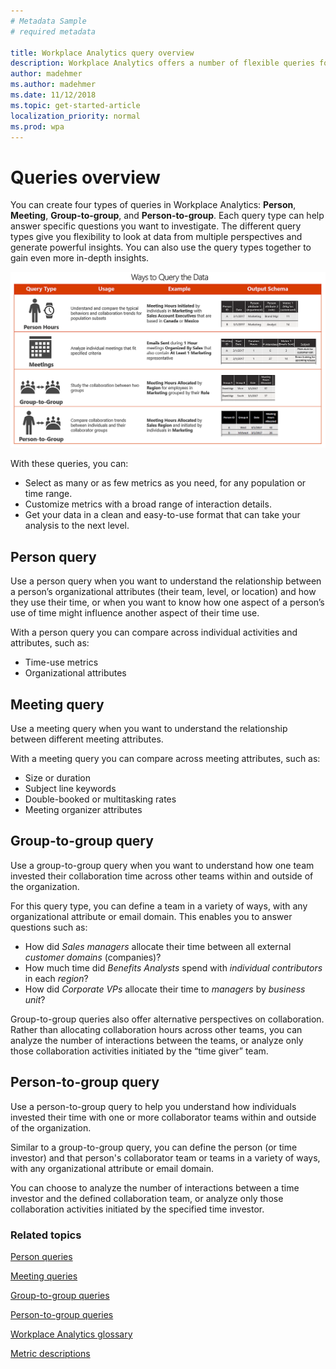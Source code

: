 ```yaml
---
# Metadata Sample
# required metadata

title: Workplace Analytics query overview
description: Workplace Analytics offers a number of flexible queries for custom data analysis.
author: madehmer
ms.author: madehmer
ms.date: 11/12/2018
ms.topic: get-started-article
localization_priority: normal 
ms.prod: wpa
---
```

# Queries overview

You can create four types of queries in Workplace Analytics: **Person**, **Meeting**, **Group-to-group**, and **Person-to-group**. Each query type can help answer specific questions you want to investigate. The different query types give you flexibility to look at data from multiple perspectives and generate powerful insights. You can also use the query types together to gain even more in-depth insights.

![Ways to query data](../Images/WpA/Use/Ways-to-query-data-Create-queries.png)

With these queries, you can:

* Select as many or as few metrics as you need, for any population or time range.
* Customize metrics with a broad range of interaction details.
* Get your data in a clean and easy-to-use format that can take your analysis to the next level.

## Person query

Use a person query when you want to understand the relationship between a person’s organizational attributes (their team, level, or location) and how they use their time, or when you want to know how one aspect of a person’s use of time might influence another aspect of their time use.

With a person query you can compare across individual activities and attributes, such as:

* Time-use metrics
* Organizational attributes

## Meeting query  

Use a meeting query when you want to understand the relationship between different meeting attributes.

With a meeting query you can compare across meeting attributes, such as:

* Size or duration
* Subject line keywords
* Double-booked or multitasking rates
* Meeting organizer attributes

## Group-to-group query

Use a group-to-group query when you want to understand how one team invested their collaboration time across other teams within and outside of the organization.

For this query type, you can define a team in a variety of ways, with any organizational attribute or email domain. This enables you to answer questions such as:

* How did _Sales managers_ allocate their time between all external _customer domains_ (companies)?
* How much time did _Benefits Analysts_ spend with _individual contributors_ in each _region_?
* How did _Corporate VPs_ allocate their time to _managers_ by _business unit_?

Group-to-group queries also offer alternative perspectives on collaboration. Rather than allocating collaboration hours across other teams, you can analyze the number of interactions between the teams, or analyze only those collaboration activities initiated by the “time giver” team.

## Person-to-group query

Use a person-to-group query to help you understand how individuals invested their time with one or more collaborator teams within and outside of the organization.

Similar to a group-to-group query, you can define the person (or time investor) and that person's collaborator team or teams in a variety of ways, with any organizational attribute or email domain.

You can choose to analyze the number of interactions between a time investor and the defined collaboration team, or analyze only those collaboration activities initiated by the specified time investor.

### Related topics

[Person queries](../Tutorials/Person-queries.md)

[Meeting queries](../Tutorials/meeting-queries.md)

[Group-to-group queries](../Tutorials/group-to-group-queries.md)

[Person-to-group queries](../Tutorials/person-to-group-queries.md)

[Workplace Analytics glossary](../Use/Glossary.md)

[Metric descriptions](../Use/Metric-definitions.md)
